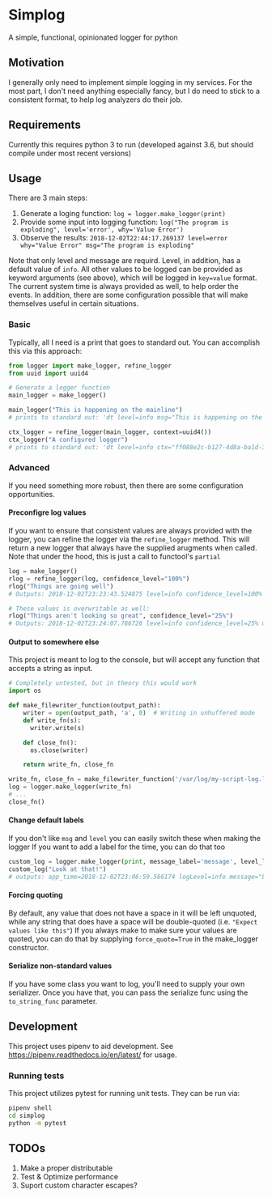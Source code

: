 # Simplog

A simple, functional, opinionated logger for python

## Motivation

I generally only need to implement simple logging in my services. For the most part, I don't need anything especially fancy,
but I do need to stick to a consistent format, to help log analyzers do their job.

## Requirements

Currently this requires python 3 to run (developed against 3.6, but should compile under most recent versions)

## Usage

There are 3 main steps:

1. Generate a loging function:
   `log = logger.make_logger(print)`
2. Provide some input into logging function:
   `log("The program is exploding", level='error', why='Value Error')`
3. Observe the results:
    `2018-12-02T22:44:17.269137 level=error why="Value Error" msg="The program is exploding"`

Note that only level and message are requird. Level, in addition, has a default value of `info`. All other values
to be logged can be provided as keyword arguments (see above), which will be logged in `key=value` format. The current
system time is always provided as well, to help order the events.
In addition, there are some configuration possible that will make themselves useful in certain situations.

### Basic

Typically, all I need is a print that goes to standard out. You can accomplish this via this approach:

```python
from logger import make_logger, refine_logger
from uuid import uuid4

# Generate a logger function
main_logger = make_logger()

main_logger("This is happening on the mainline")
# prints to standard out: 'dt level=info msg="This is happening on the mainline"'

ctx_logger = refine_logger(main_logger, context=uuid4())
ctx_logger("A configured logger")
# prints to standard out: 'dt level=info ctx="ff088e2c-b127-4d8a-ba1d-347de59d302e" msg="A configured logger"'
```

### Advanced

If you need something more robust, then there are some configuration opportunities.

#### Preconfigre log values

If you want to ensure that consistent values are always provided with the logger, you can refine the logger via the
`refine_logger` method. This will return a new logger that always have the supplied arugments when called. Note that
under the hood, this is just a call to functool's `partial`

```python
log = make_logger()
rlog = refine_logger(log, confidence_level="100%")
rlog("Things are going well")
# Outputs: 2018-12-02T23:23:43.524875 level=info confidence_level=100% msg="Things are going well"

# These values is overwritable as well:
rlog("Things aren't looking so great", confidence_level="25%")
# Outputs: 2018-12-02T23:24:07.786726 level=info confidence_level=25% msg="Things aren't looking so great"
```

#### Output to somewhere else

This project is meant to log to the console, but will accept any function that accepts a string as input.

```python
# Completely untested, but in theory this would work
import os

def make_filewriter_function(output_path):
    writer = open(output_path, 'a', 0)  # Writing in unhuffered mode
    def write_fn(s):
      writer.write(s)

    def close_fn():
      os.close(writer)

    return write_fn, close_fn

write_fn, close_fn = make_filewriter_function('/var/log/my-script-log.log')
log = logger.make_logger(write_fn)
# ...
close_fn()
```

#### Change default labels

If you don't like `msg` and `level` you can easily switch these when making the logger
If you want to add a label for the time, you can do that too

```python
custom_log = logger.make_logger(print, message_label='message', level_label='logLevel', time_label='app_time')
custom_log("Look at that!")
# outputs: app_time=2018-12-02T23:06:59.566174 logLevel=info message="Look at that!"
```

#### Forcing quoting

By default, any value that does not have a space in it will be left unquoted, while any string that does have a space will be double-quoted
(i.e. `"Expect values like this"`)
If you always make to make sure your values are quoted, you can do that by supplying `force_quote=True` in the make_logger constructor.

#### Serialize non-standard values

If you have some class you want to log, you'll need to supply your own serializer. Once you have that, you can pass the serialize func
using the `to_string_func` parameter.

## Development

This project uses pipenv to aid development. See https://pipenv.readthedocs.io/en/latest/ for usage.

### Running tests

This project utilizes pytest for running unit tests. They can be run via:

```sh
pipenv shell
cd simplog
python -m pytest
```

## TODOs

1. Make a proper distributable
2. Test & Optimize performance
3. Suport custom character escapes?

